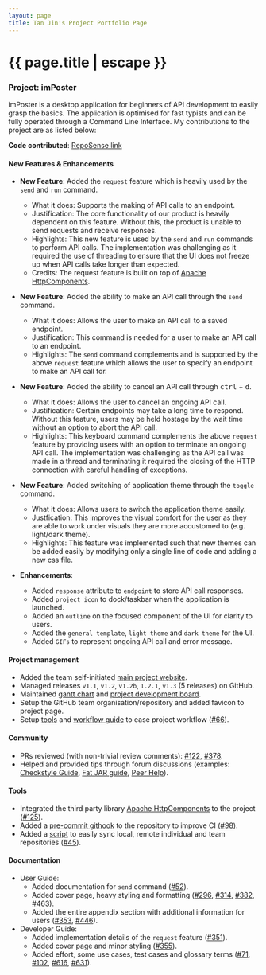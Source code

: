 ```yaml
---
layout: page
title: Tan Jin's Project Portfolio Page
---
```


<h1 class="post-title">{{ page.title | escape }}</h1>

### Project: imPoster

imPoster is a desktop application for beginners of API development to easily grasp the basics. The application is optimised for fast typists and can be fully operated through a Command Line Interface. My contributions to the project are as listed below:

**Code contributed**: [RepoSense link](https://nus-cs2103-ay2021s2.github.io/tp-dashboard/?search=&sort=groupTitle&sortWithin=title&since=2021-02-19&timeframe=commit&mergegroup=&groupSelect=groupByRepos&breakdown=false&tabOpen=true&tabType=authorship&tabAuthor=tjtanjin&tabRepo=AY2021S2-CS2103T-T12-4%2Ftp%5Bmaster%5D&authorshipIsMergeGroup=false&authorshipFileTypes=)

#### New Features & Enhancements

- **New Feature**: Added the `request` feature which is heavily used by the `send` and `run` command.

  - What it does: Supports the making of API calls to an endpoint.
  - Justification: The core functionality of our product is heavily dependent on this feature. Without this, the product is unable to send requests and receive responses.
  - Highlights: This new feature is used by the `send` and `run` commands to perform API calls. The implementation was challenging as it required the use of threading to ensure that the UI does not freeze up when API calls take longer than expected.
  - Credits: The request feature is built on top of [Apache HttpComponents](http://hc.apache.org/index.html).

- **New Feature**: Added the ability to make an API call through the `send` command.

  - What it does: Allows the user to make an API call to a saved endpoint.
  - Justification: This command is needed for a user to make an API call to an endpoint.
  - Highlights: The `send` command complements and is supported by the above `request` feature which allows the user to specify an endpoint to make an API call for.

- **New Feature**: Added the ability to cancel an API call through <kbd>ctrl</kbd> + <kbd>d</kbd>.

  - What it does: Allows the user to cancel an ongoing API call.
  - Justification: Certain endpoints may take a long time to respond. Without this feature, users may be held hostage by the wait time without an option to abort the API call.
  - Highlights: This keyboard command complements the above `request` feature by providing users with an option to terminate an ongoing API call. The implementation was challenging as the API call was made in a thread and terminating it required the closing of the HTTP connection with careful handling of exceptions.

- **New Feature**: Added switching of application theme through the `toggle` command.

  - What it does: Allows users to switch the application theme easily.
  - Justfication: This improves the visual comfort for the user as they are able to work under visuals they are more accustomed to (e.g. light/dark theme).
  - Highlights: This feature was implemented such that new themes can be added easily by modifying only a single line of code and adding a new css file.

- **Enhancements**:

  - Added `response` attribute to `endpoint` to store API call responses.
  - Added `project icon` to dock/taskbar when the application is launched.
  - Added an `outline` on the focused component of the UI for clarity to users.
  - Added the `general template`, `light theme` and `dark theme` for the UI.
  - Added `GIFs` to represent ongoing API call and error message.

#### Project management

  - Added the team self-initiated [main project website](https://imposter-dev.tk).
  - Managed releases `v1.1`, `v1.2`, `v1.2b`, `1.2.1`, `v1.3` (5 releases) on GitHub.
  - Maintained [gantt chart](https://docs.google.com/spreadsheets/d/10HzmFh2pCHIu-8VpJSCRy0jzpVehnYpm/edit#gid=577662797) and [project development board](https://github.com/AY2021S2-CS2103T-T12-4/tp/projects/1).
  - Setup the GitHub team organisation/repository and added favicon to project page.
  - Setup [tools](#tools) and [workflow guide](../WorkflowGuide.md) to ease project workflow ([\#66](https://github.com/AY2021S2-CS2103T-T12-4/tp/pull/66)).

#### Community

  - PRs reviewed (with non-trivial review comments): [\#122](https://github.com/AY2021S2-CS2103T-T12-4/tp/pull/122), [\#378](https://github.com/AY2021S2-CS2103T-T12-4/tp/pull/378).
  - Helped and provided tips through forum discussions (examples: [Checkstyle Guide](https://github.com/nus-cs2103-AY2021S2/forum/issues/93), [Fat JAR guide](https://github.com/nus-cs2103-AY2021S2/forum/issues/40), [Peer Help](https://github.com/nus-cs2103-AY2021S2/forum/issues/52)).

#### Tools

  - Integrated the third party library [Apache HttpComponents](http://hc.apache.org/index.html) to the project ([\#125](https://github.com/AY2021S2-CS2103T-T12-4/tp/pull/125)).
  - Added a [pre-commit githook](https://github.com/AY2021S2-CS2103T-T12-4/tp/blob/master/.githooks/pre-commit) to the repository to improve CI ([\#98](https://github.com/AY2021S2-CS2103T-T12-4/tp/pull/98)).
  - Added a [script](https://github.com/AY2021S2-CS2103T-T12-4/tp/blob/master/scripts/sync.sh) to easily sync local, remote individual and team repositories ([\#45](https://github.com/AY2021S2-CS2103T-T12-4/tp/pull/45)).

#### Documentation

  - User Guide:
    - Added documentation for `send` command ([\#52](https://github.com/AY2021S2-CS2103T-T12-4/tp/pull/52)).
    - Added cover page, heavy styling and formatting ([\#296](https://github.com/AY2021S2-CS2103T-T12-4/tp/pull/296), [\#314](https://github.com/AY2021S2-CS2103T-T12-4/tp/pull/314), [\#382](https://github.com/AY2021S2-CS2103T-T12-4/tp/pull/382), [\#463](https://github.com/AY2021S2-CS2103T-T12-4/tp/pull/463)).
    - Added the entire appendix section with additional information for users ([\#353](https://github.com/AY2021S2-CS2103T-T12-4/tp/pull/353), [\#446](https://github.com/AY2021S2-CS2103T-T12-4/tp/pull/446)).
  - Developer Guide:
    - Added implementation details of the `request` feature ([\#351](https://github.com/AY2021S2-CS2103T-T12-4/tp/pull/351)).
    - Added cover page and minor styling ([\#355](https://github.com/AY2021S2-CS2103T-T12-4/tp/pull/355)).
    - Added effort, some use cases, test cases and glossary terms ([\#71](https://github.com/AY2021S2-CS2103T-T12-4/tp/pull/71), [\#102](https://github.com/AY2021S2-CS2103T-T12-4/tp/pull/102), [\#616](https://github.com/AY2021S2-CS2103T-T12-4/tp/pull/616), [\#631](https://github.com/AY2021S2-CS2103T-T12-4/tp/pull/631)).
